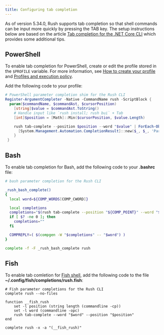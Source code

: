 ```yaml
---
title: Configuring tab completion
---
```


As of version 5.34.0, Rush supports tab completion so that shell commands can be input more quickly
by pressing the TAB key. The setup instructions below are based on the article
[Tab completion for the .NET Core CLI](https://docs.microsoft.com/en-us/dotnet/core/tools/enable-tab-autocomplete)
which provides some additional tips.

## PowerShell

To enable tab completion for PowerShell, create or edit the profile stored in the `$PROFILE` variable.
For more information, see
[How to create your profile](https://docs.microsoft.com/en-us/powershell/module/microsoft.powershell.core/about/about_profiles#how-to-create-a-profile)
and [Profiles and execution policy](https://docs.microsoft.com/en-us/powershell/module/microsoft.powershell.core/about/about_profiles#profiles-and-execution-policy).

Add the following code to your profile:

```powershell
# PowerShell parameter completion shim for the Rush CLI
Register-ArgumentCompleter -Native -CommandName rush -ScriptBlock {
  param($commandName, $commandAst, $cursorPosition)
    [string]$value = $commandAst.ToString()
    # Handle input like `rush install; rush bui` + Tab
    [int]$position = [Math]::Min($cursorPosition, $value.Length)

    rush tab-complete --position $position --word "$value" | ForEach-Object {
      [System.Management.Automation.CompletionResult]::new($_, $_, 'ParameterValue', $_)
    }
 }
```

## Bash

To enable tab completion for Bash, add the following code to your **.bashrc** file:

```bash
# bash parameter completion for the Rush CLI

_rush_bash_complete()
{
  local word=${COMP_WORDS[COMP_CWORD]}

  local completions
  completions="$(rush tab-complete --position "${COMP_POINT}" --word "${COMP_LINE}" 2>/dev/null)"
  if [ $? -ne 0 ]; then
    completions=""
  fi

  COMPREPLY=( $(compgen -W "$completions" -- "$word") )
}

complete -f -F _rush_bash_complete rush
```

## Fish

To enable tab comletion for [Fish shell](https://fishshell.com/), add the following code to the file **~/.config/fish/completions/rush.fish**:

```fish
# Fish parameter completions for the Rush CLI
complete rush --no-files

function __fish_rush
	set -l position (string length (commandline -cp))
	set -l word (commandline -opc)
    rush tab-complete --word "$word" --position "$position"
end

complete rush -x -a "(__fish_rush)"
```
